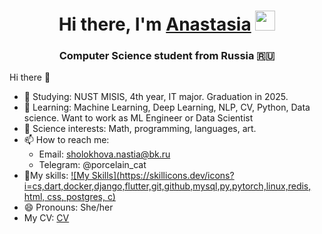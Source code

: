 <h1 align="center">Hi there, I'm <a href="https://github.com/AnastasiaSholokhova" target="_blank">Anastasia</a> 
<img src="https://github.com/blackcater/blackcater/raw/main/images/Hi.gif" height="32"/></h1>

<h3 align="center">Computer Science student from Russia 🇷🇺</h3>Hi there 👋


- 🔭 Studying: NUST MISIS, 4th year, IT major. Graduation in 2025.
- 🌱 Learning: Machine Learning, Deep Learning, NLP, CV, Python, Data science. Want to work as ML Engineer or Data Scientist
- 🔎 Science interests: Math, programming, languages, art. 
- 📫 How to reach me:
  * Email: sholokhova.nastia@bk.ru
  * Telegram: @porcelain_cat
- 🧠My skills:
[![My Skills](https://skillicons.dev/icons?i=cs,dart,docker,django,flutter,git,github,mysql,py,pytorch,linux,redis, html, css, postgres, c)](https://skillicons.dev)
- 😄 Pronouns: She/her
- My CV: <a href="https://github.com/AnastasiaSholokhova/CV" target="_blank">CV</a>
